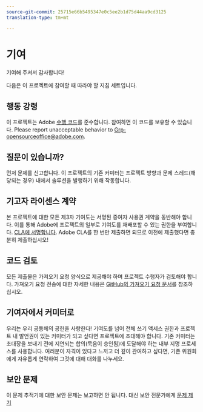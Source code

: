 ```yaml
---
source-git-commit: 25715e66b5495347e0c5ee2b1d75d44aa9cd3125
translation-type: tm+mt

---
```

# 기여

기여해 주셔서 감사합니다!

다음은 이 프로젝트에 참여할 때 따라야 할 지침 세트입니다.

## 행동 강령

이 프로젝트는 Adobe [수행 코드](code-of-conduct.md)를 준수합니다. 참여하면 이 코드를 보유할 수 있습니다. Please report unacceptable behavior to
[Grp-opensourceoffice@adobe.com](mailto:Grp-opensourceoffice@adobe.com).

## 질문이 있습니까?

먼저 문제를 신고합니다. 이 프로젝트의 기존 커미터는 프로젝트 방향과 문제 스레드(해당되는 경우) 내에서 솔루션을 발행하기 위해 작동합니다.

## 기고자 라이센스 계약

본 프로젝트에 대한 모든 제3자 기여도는 서명된 증여자 사용권 계약을 동반해야 합니다. 이를 통해 Adobe에 프로젝트의 일부로 기여도를 재배포할 수 있는 권한을 부여합니다. [CLA에 서명합니다](https://opensource.adobe.com/cla.html). Adobe CLA를 한 번만 제출하면 되므로 이전에 제출했다면 충분히 제출하십시오!

## 코드 검토

모든 제출물은 가져오기 요청 양식으로 제공해야 하며 프로젝트 수행자가 검토해야 합니다. 가져오기 요청 전송에 대한 자세한 내용은 [GitHub의 가져오기 요청 문서](https://help.github.com/articles/about-pull-requests/)를 참조하십시오.

<!--
Lastly, please follow the [pull request template](PULL_REQUEST_TEMPLATE.md) when
submitting a pull request!
-->

## 기여자에서 커미터로

우리는 우리 공동체의 공헌을 사랑한다! 기여도를 넘어 전체 쓰기 액세스 권한과 프로젝트 내 발언권이 있는 커미터가 되고 싶다면 프로젝트에 초대해야 합니다. 기존 커미터는 초대장을 보내기 전에 지연되는 합의(묵음이 승인됨)에 도달해야 하는 내부 지명 프로세스를 사용합니다. 여러분이 자격이 있다고 느끼고 더 깊이 관여하고 싶다면, 기존 위원회에게 자유롭게 연락하여 그것에 대해 대화를 나누세요.

## 보안 문제

이 문제 추적기에 대한 보안 문제는 보고하면 안 됩니다. 대신 보안 전문가에게 [문제 제기](https://helpx.adobe.com/kr/security/alertus.html)
